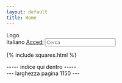 ```yaml
---
layout: default
title: Home
---
```


<div class="hero">
  <div class="logo-box">Logo</div>

  <nav class="top-nav">
    <span>Italiano</span>
    <a href="#">Accedi</a>
    <input type="search" placeholder="Cerca">
  </nav>
</div>

{% include squares.html %}


<div class="banner">
  ----- indice qui dentro -----
</div>

<div class="page-width">
  --- larghezza pagina 1150 ---
</div>

